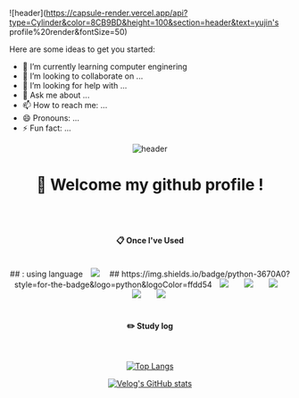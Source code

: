 ![header](https://capsule-render.vercel.app/api?type=Cylinder&color=8CB9BD&height=100&section=header&text=yujin's profile%20render&fontSize=50)

Here are some ideas to get you started:

- 🌱 I’m currently learning computer enginering
- 👯 I’m looking to collaborate on ...
- 🤔 I’m looking for help with ...
- 💬 Ask me about ...
- 📫 How to reach me: ...
- 😄 Pronouns: ...
- ⚡ Fun fact: ...
<div align="center"> 

![header](https://capsule-render.vercel.app/api?type=Waving&color=8CB9BD&height=200&section=header&text=yujin'S_github&fontColor=ffffff&fontSize=70&animation=fadeIn&fontAlignY=55&desc=%20&descAlignY=62&descAlign=62)
  
#  :wave: Welcome my github profile !

  
 <br/>
 <br/>
  
####  :clipboard: Once I've Used 
  
 <br/>
## : using language
<img src="https://img.shields.io/badge/Java-007396?style=flat-square&logo=Java&logoColor=white" style="height : auto; margin-left : 10px; margin-right : 10px;"/></a>&nbsp;
## https://img.shields.io/badge/python-3670A0?style=for-the-badge&logo=python&logoColor=ffdd54
<img src="https://img.shields.io/badge/python-3670A0?style=flat-square&logo=python&logoColor=white" style="height : auto; margin-left : 10px; margin-right : 10px;"/></a>&nbsp;
<img src="https://img.shields.io/badge/MySQL-4479A1?style=flat-square&logo=MySQL&logoColor=white" style="height : auto; margin-left : 10px; margin-right : 10px;"/></a>&nbsp;
<img src="https://img.shields.io/badge/HTML5-E34F26?style=flat-square&logo=HTML5&logoColor=white" style="height : auto; margin-left : 10px; margin-right : 10px;"/></a>&nbsp;
<img src="https://img.shields.io/badge/CSS3-1572B6?style=flat-square&logo=CSS3&logoColor=white" style="height : auto; margin-left : 10px; margin-right : 10px;"/></a>&nbsp;
<img src="https://img.shields.io/badge/JavaScript-F7DF1E?style=flat-square&logo=JavaScript&logoColor=white" style="height : auto; margin-left : 10px; margin-right : 10px;"/></a>&nbsp;
 
   <br/>
   <br/>
 
#### :pencil2: Study log
 
  <br/>
  
[![Top Langs](https://github-readme-stats.vercel.app/api/top-langs/?username=893107&layout=compact)](https://github.com/anuraghazra/github-readme-stats)
  
[![Velog's GitHub stats](https://velog-readme-stats.vercel.app/api?name=somm&color=dark)](https://velog.io/@somm)
</div>
